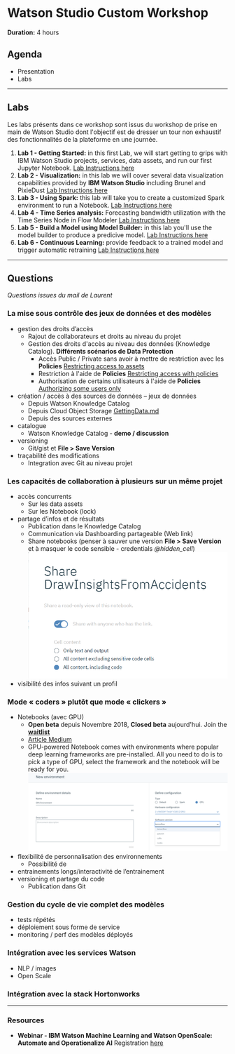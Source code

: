 # Watson Studio Custom Workshop
**Duration:** 4 hours

## Agenda
+ Presentation
+ Labs  

---

## Labs
Les labs présents dans ce workshop sont issus du workshop de prise en main de Watson Studio dont l'objectif est de dresser un tour non exhaustif des fonctionnalités de la plateforme en une journée.

1. **Lab 1 - Getting Started:** in this first Lab, we will start getting to grips with IBM Watson Studio projects, services, data assets, and run our first Jupyter Notebook.
[Lab Instructions here](Lab1-GettingStarted/Lab1-GettingStarted.md)
2. **Lab 2 - Visualization:** in this lab we will cover several data visualization capabilities provided by **IBM Watson Studio** including Brunel and PixieDust
[Lab Instructions here](Lab2-Visualizations/Lab2-Visualization.md)
3. **Lab 3 - Using Spark:** this lab will take you to create a customized Spark environment to run a Notebook.
[Lab Instructions here](Lab3-Spark/Lab3-Spark.md)
4. **Lab 4 - Time Series analysis:** Forecasting bandwidth utilization with the Time Series Node in Flow Modeler
[Lab Instructions here](Lab4-TimeSeries/Lab4_TimeSeries.md)
5. **Lab 5 - Build a Model using Model Builder:** in this lab you'll use the model builder to produce a predicive model.
[Lab Instructions here](Lab5-WatsonML/Lab5-WatsonML_Churn.md)
6. **Lab 6 - Continuous Learning:** provide feedback to a trained model and trigger automatic retraining
[Lab Instructions here](Lab7-WMLContinuousLearning/Lab7-WMLContinuousLearning.md)


---

## Questions  

_Questions issues du mail de Laurent_
### La mise sous contrôle des jeux de données et des modèles
+ gestion des droits d’accès
    + Rajout de collaborateurs et droits au niveau du projet
    + Gestion des droits d'accès au niveau des données (Knowledge Catalog). **Différents scénarios de Data Protection**
      + Accès Public / Private sans avoir à mettre de restriction avec les **Policies** [Restricting access to assets](https://dataplatform.cloud.ibm.com/docs/content/wsj/governance/dmg35.html?audience=wdp&context=analytics)
      + Restriction à l'aide de **Policies**
      [Restricting access with policies](https://dataplatform.cloud.ibm.com/docs/content/wsj/governance/dmg36.html?audience=wdp&context=analytics)
      + Authorisation de certains utilisateurs à l'aide de **Policies** [Authorizing some users only](https://dataplatform.cloud.ibm.com/docs/content/wsj/governance/dmg42.html?audience=wdp&context=analytics)
+ création / accès à des sources de données – jeux de données
    + Depuis Watson Knowledge Catalog
    + Depuis Cloud Object Storage [GettingData.md](GettingData.md)
    + Depuis des sources externes
+ catalogue
    + Watson Knowledge Catalog - **demo / discussion**  
+ versioning
    + Git/gist et **File > Save Version**
+ traçabilité des modifications
    + Integration avec Git au niveau projet

### Les capacités de collaboration à plusieurs sur un même projet
+ accès concurrents
    + Sur les data assets
    + Sur les Notebook (lock)
+ partage d’infos et de résultats
    + Publication dans le Knowledge Catalog
    + Communication via Dashboarding partageable (Web link)
    + Share notebooks (penser à sauver une version **File > Save Version** et à masquer le code sensible - credentials *@hidden_cell*)![](assets/markdown-img-paste-20190318231934465.png)
+ visibilité des infos suivant un profil

### Mode « coders » plutôt que mode « clickers »
+ Notebooks (avec GPU)
    + **Open beta** depuis Novembre 2018, **Closed beta** aujourd'hui. Join the **[waitlist](https://datasciencex.typeform.com/to/oQg9G7)**
    + [Article Medium](https://medium.com/ibm-watson/gpu-powered-notebook-is-coming-to-watson-studio-56876f60c056)
    + GPU-powered Notebook comes with environments where popular deep learning frameworks are pre-installed. All you need to do is to pick a type of GPU, select the framework and the notebook will be ready for you.
    ![](assets/markdown-img-paste-20190318234102919.png)
+ flexibilité de personnalisation des environnements
    + Possibilité de
+ entrainements longs/interactivité de l’entrainement
+ versioning et partage du code
    + Publication dans Git

### Gestion du cycle de vie complet des modèles
+ tests répétés
+ déploiement sous forme de service
+ monitoring / perf des modèles déployés

### Intégration avec les services Watson
+ NLP / images
+ Open Scale

### Intégration avec la stack Hortonworks

---
### Resources
+ **Webinar - IBM Watson Machine Learning and Watson OpenScale: Automate and Operationalize AI** Registration [here](https://event.on24.com/eventRegistration/EventLobbyServlet?target=reg20.jsp&partnerref=newsletter&eventid=1916519&sessionid=1&key=2A14FE34B6ACA058F5A9B0D112D1FEA0&regTag=&sourcepage=register)
